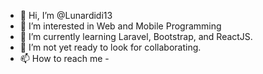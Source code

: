- 👋 Hi, I’m @Lunardidi13
- 👀 I’m interested in Web and Mobile Programming
- 🌱 I’m currently learning Laravel, Bootstrap, and ReactJS. 
- 💞️ I’m not yet ready to look for collaborating. 
- 📫 How to reach me -

<!---
Lunardidi13/Lunardidi13 is a ✨ special ✨ repository because its `README.md` (this file) appears on your GitHub profile.
You can click the Preview link to take a look at your changes.
--->
